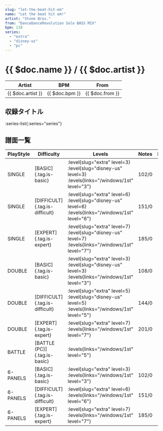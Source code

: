 ```yaml
---
slug: "let-the-beat-hit-em"
name: "Let the beat hit em!"
artist: "Stone Bros."
from: "DanceDanceRevolution Solo BASS MIX"
bpm: 110
series:
  - "extra"
  - "disney-us"
  - "pc"
---
```


# {{ $doc.name }} / {{ $doc.artist }}

|Artist|BPM|From|
|------|---|----|
|{{ $doc.artist }}|{{ $doc.bpm }}|{{ $doc.from }}|

## 収録タイトル

:series-list{:series="series"}

## 譜面一覧

|PlayStyle|Difficulty|Levels|Notes|Movie|
|---------|----------|------|-----|-----|
|SINGLE|[BASIC]{.tag.is-basic}|<div class="field is-grouped is-grouped-multiline"> :level{slug="extra" level=3} :level{slug="disney-us" level=3} :levels{links="/windows/1st" level="3"}</div>|102/0||
|SINGLE|[DIFFICULT]{.tag.is-difficult}|<div class="field is-grouped is-grouped-multiline"> :level{slug="extra" level=6} :level{slug="disney-us" level=6} :levels{links="/windows/1st" level="6"}</div>|151/0||
|SINGLE|[EXPERT]{.tag.is-expert}|<div class="field is-grouped is-grouped-multiline"> :level{slug="extra" level=7} :level{slug="disney-us" level=7} :levels{links="/windows/1st" level="7"}</div>|185/0||
|DOUBLE|[BASIC]{.tag.is-basic}|<div class="field is-grouped is-grouped-multiline"> :level{slug="extra" level=3} :level{slug="disney-us" level=3} :levels{links="/windows/1st" level="3"}</div>|108/0||
|DOUBLE|[DIFFICULT]{.tag.is-difficult}|<div class="field is-grouped is-grouped-multiline"> :level{slug="extra" level=5} :level{slug="disney-us" level=5} :levels{links="/windows/1st" level="5"}</div>|144/0||
|DOUBLE|[EXPERT]{.tag.is-expert}|<div class="field is-grouped is-grouped-multiline"> :level{slug="extra" level=7} :levels{links="/windows/1st" level="7"}</div>|201/0||
|BATTLE|[BATTLE (PC)]{.tag.is-basic}| :levels{links="/windows/1st" level="5"}|||
|6-PANELS|[BASIC]{.tag.is-basic}|<div class="field is-grouped is-grouped-multiline"> :level{slug="extra" level=3} :levels{links="/windows/1st" level="3"}</div>|102/0||
|6-PANELS|[DIFFICULT]{.tag.is-difficult}|<div class="field is-grouped is-grouped-multiline"> :level{slug="extra" level=6} :levels{links="/windows/1st" level="6"}</div>|151/0||
|6-PANELS|[EXPERT]{.tag.is-expert}|<div class="field is-grouped is-grouped-multiline"> :level{slug="extra" level=7} :levels{links="/windows/1st" level="7"}</div>|185/0||
